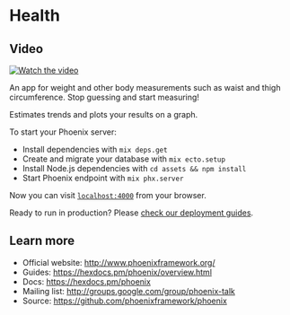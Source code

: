 # Health

## Video

[![Watch the video](https://img.youtube.com/vi/hpD-4UeHYW4/0.jpg)](https://www.youtube.com/watch?v=hpD-4UeHYW4)

An app for weight and other body measurements such as waist and thigh circumference. Stop guessing and start measuring!

Estimates trends and plots your results on a graph.

To start your Phoenix server:

  * Install dependencies with `mix deps.get`
  * Create and migrate your database with `mix ecto.setup`
  * Install Node.js dependencies with `cd assets && npm install`
  * Start Phoenix endpoint with `mix phx.server`

Now you can visit [`localhost:4000`](http://localhost:4000) from your browser.

Ready to run in production? Please [check our deployment guides](https://hexdocs.pm/phoenix/deployment.html).

## Learn more

  * Official website: http://www.phoenixframework.org/
  * Guides: https://hexdocs.pm/phoenix/overview.html
  * Docs: https://hexdocs.pm/phoenix
  * Mailing list: http://groups.google.com/group/phoenix-talk
  * Source: https://github.com/phoenixframework/phoenix
